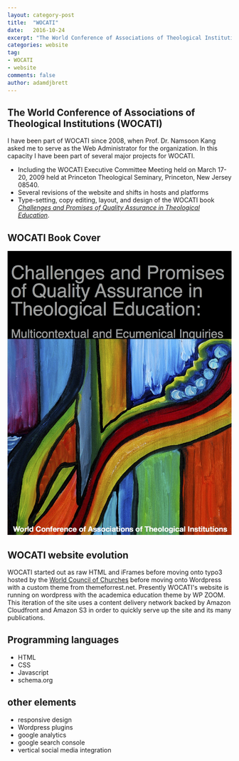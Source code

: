 ```yaml
---
layout: category-post
title:  "WOCATI"
date:   2016-10-24
excerpt: "The World Conference of Associations of Theological Institutions (WOCATI) serves as a support network for global theological education."
categories: website
tag:
- WOCATI
- website
comments: false
author: adamdjbrett
---
```


## The World Conference of Associations of Theological Institutions (WOCATI)

I have been part of WOCATI since 2008, when Prof. Dr. Namsoon Kang asked me to serve as the Web Administrator for the organization.
In this capacity I have been part of several major projects for WOCATI.

* Including the WOCATI Executive Committee Meeting held on March 17-20, 2009 held at Princeton Theological Seminary, Princeton, New Jersey 08540.
* Several revisions of the website and shifts in hosts and platforms  
* Type-setting, copy editing, layout, and design of the WOCATI book [_Challenges and Promises of Quality Assurance in Theological Education_](https:///wocati.org/work/challenges-promises-quality-assurance-theological-education/).

## WOCATI Book Cover
![WOCAT Book Cover](/assets/img/misc/wocati-cover.jpg "WOCATI Book Cover")

## WOCATI website evolution
WOCATI started out as raw HTML and iFrames before moving onto typo3 hosted by the [World Council of Churches](https:///oikoumene.org) before moving onto Wordpress with a custom theme from themeforrest.net. Presently WOCATI's website is running on wordpress with the academica education theme by WP ZOOM. This iteration of the site uses a content delivery network backed by Amazon Cloudfront and Amazon S3 in order to quickly serve up the site and its many publications.


## Programming languages
* HTML
* CSS
* Javascript
* schema.org

## other elements
* responsive design
* Wordpress plugins
* google analytics
* google search console
* vertical social media integration
